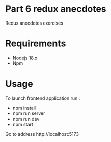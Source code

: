 # Part 6 redux anecdotes

Redux anecdotes exercises 

# Requirements
- Nodejs 18.x
- Npm
# Usage

To launch frontend application run :
- npm install
- npm run server
- npm run dev
- npm start

Go to address http://localhost:5173
